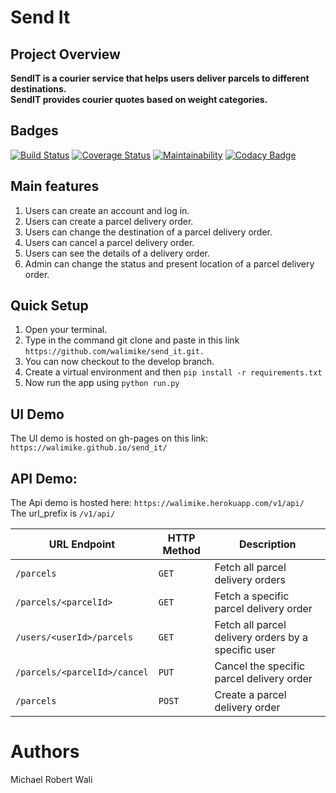 
# Send It
## Project Overview

__SendIT is a courier service that helps users deliver parcels to different destinations.<br> SendIT provides courier quotes based on weight categories.__

## Badges <br>
[![Build Status](https://travis-ci.org/walimike/send_it.svg?branch=api-v1)](https://travis-ci.org/walimike/send_it)    [![Coverage Status](https://coveralls.io/repos/github/walimike/send_it/badge.svg?branch=add-code-climate)](https://coveralls.io/github/walimike/send_it?branch=add-code-climate)    [![Maintainability](https://api.codeclimate.com/v1/badges/a2aa72f959462adcbbde/maintainability)](https://codeclimate.com/github/walimike/send_it/maintainability)   [![Codacy Badge](https://api.codacy.com/project/badge/Grade/9da0f37eeb8840c680821eaf13dd36c1)](https://www.codacy.com/app/walimike/send_it?utm_source=github.com&amp;utm_medium=referral&amp;utm_content=walimike/send_it&amp;utm_campaign=Badge_Grade)


## Main features
1. Users can create an account and log in.
2. Users can create a parcel delivery order.
3. Users can change the destination of a parcel delivery order.
4. Users can cancel a parcel delivery order.
5. Users can see the details of a delivery order.
6. Admin can change the status and present location of a parcel delivery order.  

## Quick Setup
1. Open your terminal.
2. Type in the command git clone and paste in this link `https://github.com/walimike/send_it.git.`
3. You can now checkout to the develop branch.
4. Create a virtual environment and then `pip install -r requirements.txt`
5. Now run the app using `python run.py`

## UI Demo
The UI demo is hosted on gh-pages on this link:  `https://walimike.github.io/send_it/`

## API Demo:
The Api demo is hosted here: `https://walimike.herokuapp.com/v1/api/` <br>
The url_prefix is `/v1/api/`<br>

| URL Endpoint | HTTP Method | Description|
|--------------|-------------|------------|
|`/parcels`    | `GET`       |Fetch all parcel delivery orders | 
|`/parcels/<parcelId>`|`GET`|  Fetch a specific parcel delivery order|
|`/users/<userId>/parcels`|`GET`| Fetch all parcel delivery orders by a specific user|
|`/parcels/<parcelId>/cancel`|`PUT`| Cancel the specific parcel delivery order|
|`/parcels`|`POST`| Create a parcel delivery order|

#  Authors
Michael Robert Wali
